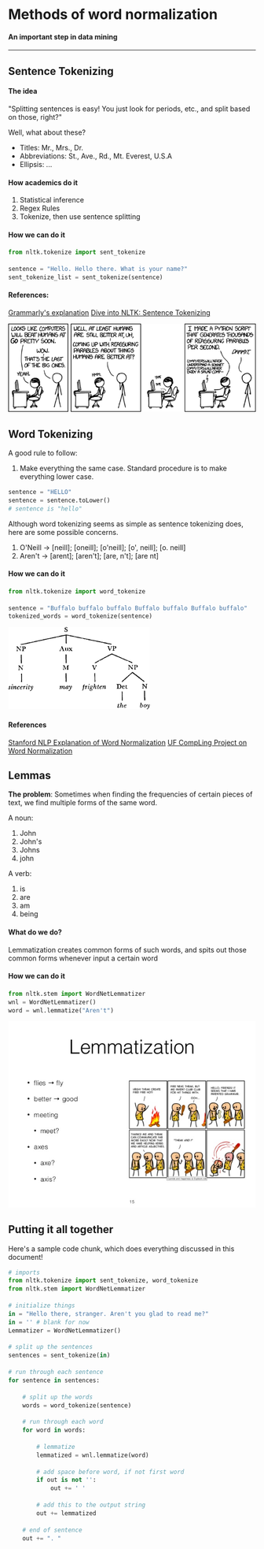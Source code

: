 # Methods of word normalization
#### An important step in data mining

---

## Sentence Tokenizing

#### The idea

"Splitting sentences is easy! You just look for periods, etc., and split based on those, right?"

Well, what about these?

* Titles: Mr., Mrs., Dr.
* Abbreviations: St., Ave., Rd., Mt. Everest, U.S.A 
* Ellipsis: ...

#### How academics do it
1. Statistical inference
2. Regex Rules
3. Tokenize, then use sentence splitting

#### How we can do it

```python
from nltk.tokenize import sent_tokenize

sentence = "Hello. Hello there. What is your name?"
sent_tokenize_list = sent_tokenize(sentence)
```

#### References:

[Grammarly's explanation](http://tech.grammarly.com/blog/posts/How-to-Split-Sentences.html)
[Dive into NLTK: Sentence Tokenizing](http://textminingonline.com/dive-into-nltk-part-ii-sentence-tokenize-and-word-tokenize)

![Appropriate XKCD](../images/Concepts/Normalization/XKCD.png)

## Word Tokenizing

A good rule to follow: 
1. Make everything the same case. Standard procedure is to make everything lower case.
```python
sentence = "HELLO"
sentence = sentence.toLower()
# sentence is "hello"
```

Although word tokenizing seems as simple as sentence tokenizing does, here are some possible concerns.

1. O'Neill -> [neill]; [oneill]; [o'neill]; [o', neill]; [o. neill]
2. Aren't -> [arent]; [aren't]; [are, n't]; [are nt]

#### How we can do it

```python
from nltk.tokenize import word_tokenize

sentence = "Buffalo buffalo buffalo Buffalo buffalo Buffalo buffalo"
tokenized_words = word_tokenize(sentence)
```

![Word Normalizing](../images/Concepts/Normalization/WordTokenizing.png)

#### References
[Stanford NLP Explanation of Word Normalization](http://nlp.stanford.edu/IR-book/html/htmledition/tokenization-1.html)
[UF CompLing Project on Word Normalization](https://github.com/UF-CompLing/Word-Normalization)

## Lemmas
**The problem**: Sometimes when finding the frequencies of certain pieces of text, we find multiple forms of the same word.

A noun:
1. John
2. John's
3. Johns
4. john

A verb:
1. is
2. are
3. am
4. being

#### What do we do?

Lemmatization creates common forms of such words, and spits out those common forms whenever input a certain word

#### How we can do it

```python
from nltk.stem import WordNetLemmatizer
wnl = WordNetLemmatizer()
word = wnl.lemmatize("Aren't")
```

![Lemmatizing](../images/Concepts/Normalization/lemmatizing.jpg)

## Putting it all together
Here's a sample code chunk, which does everything discussed in this document!

```python
# imports
from nltk.tokenize import sent_tokenize, word_tokenize
from nltk.stem import WordNetLemmatizer

# initialize things
in = "Hello there, stranger. Aren't you glad to read me?"
in = '' # blank for now
Lemmatizer = WordNetLemmatizer()

# split up the sentences
sentences = sent_tokenize(in)

# run through each sentence
for sentence in sentences:
    
    # split up the words
    words = word_tokenize(sentence)
    
    # run through each word
    for word in words:
        
        # lemmatize
        lemmatized = wnl.lemmatize(word)
        
        # add space before word, if not first word
        if out is not '':
            out += ' '
        
        # add this to the output string
        out += lemmatized
    
    # end of sentence
    out += ". "    
```